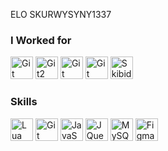 ELO SKURWYSYNY1337 

### I Worked for
<a href="https://www.bahu.pro" target="_blank" rel="noreferrer"><img src="https://cdn.discordapp.com/icons/726348408134172672/2c887029721afc9c7c1212a89ff1a746.webp?size=240" width="36" height="36" alt="Git" /></a>
<a href="vane" target="_blank" rel="noreferrer"><img src="https://cdn.discordapp.com/icons/1227340618330669116/d4a8d2b2b5be1c0844ac16c48d25f2b8.webp?size=96" width="36" height="36" alt="Git2" /></a>
<a href="https://needrp.eu" target="_blank" rel="noreferrer"><img src="https://cdn.discordapp.com/icons/796043787482431528/a_30e776402eb3593d065ff4b16a8348d4.webp?size=96" width="36" height="36" alt="Git" /></a>
<a href="https://discord.gg/seavibe" target="_blank" rel="noreferrer"><img src="https://cdn.discordapp.com/icons/1236301979211399291/dfe0b17bbff0b10c15c44a9b5bda589e.webp?size=96" width="36" height="36" alt="Git" /></a>
<a href="https://imgbb.com/"><img src="https://i.ibb.co/WpBy8Rx/Skibidi-Toilet-svg-1.png" alt="Skibidi-Toilet-svg-1" border="0" width="36" height="36" ></a>

### Skills


<p align="left">
<a href="https://www.lua.org/docs.html" target="_blank" rel="noreferrer"><img src="https://upload.wikimedia.org/wikipedia/commons/thumb/c/cf/Lua-Logo.svg/1200px-Lua-Logo.svg.png" width="36" height="36" alt="Lua" /></a>
<a href="https://git-scm.com/" target="_blank" rel="noreferrer"><img src="https://raw.githubusercontent.com/danielcranney/readme-generator/main/public/icons/skills/git-colored.svg" width="36" height="36" alt="Git" /></a>
<a href="https://developer.mozilla.org/en-US/docs/Web/JavaScript" target="_blank" rel="noreferrer"><img src="https://raw.githubusercontent.com/danielcranney/readme-generator/main/public/icons/skills/javascript-colored.svg" width="36" height="36" alt="JavaScript" /></a>
<a href="https://jquery.com/" target="_blank" rel="noreferrer"><img src="https://raw.githubusercontent.com/danielcranney/readme-generator/main/public/icons/skills/jquery-colored.svg" width="36" height="36"  alt="JQuery" /></a>
<a href="https://www.mysql.com/" target="_blank" rel="noreferrer"><img src="https://raw.githubusercontent.com/danielcranney/readme-generator/main/public/icons/skills/mysql-colored.svg" width="36" height="36" alt="MySQL" /></a>
<a href="https://www.figma.com/" target="_blank" rel="noreferrer"><img src="https://raw.githubusercontent.com/danielcranney/readme-generator/main/public/icons/skills/figma-colored.svg" width="36" height="36" alt="Figma" /></a>
</p>
